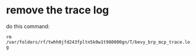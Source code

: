 # remove the trace log
do this command:

`rm /var/folders/rf/twhh0jfd243fpltn5k0w1t980000gn/T/bevy_brp_mcp_trace.log`
